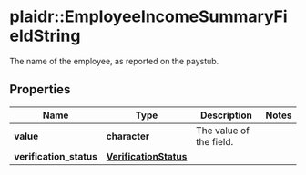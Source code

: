 # plaidr::EmployeeIncomeSummaryFieldString

The name of the employee, as reported on the paystub.

## Properties
Name | Type | Description | Notes
------------ | ------------- | ------------- | -------------
**value** | **character** | The value of the field. | 
**verification_status** | [**VerificationStatus**](VerificationStatus.md) |  | 


